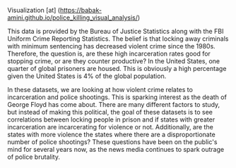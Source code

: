 Visualization [at] (https://babak-amini.github.io/police_killing_visual_analysis/)

This data is provided by the Bureau of Justice Statistics along with the FBI Uniform Crime Reporting Statistics. The belief is that locking away criminals with minimum sentencing has decreased violent crime since the 1980s. Therefore, the question is, are these high incarceration rates good for stopping crime, or are they counter productive? In the United States, one quarter of global prisoners are housed. This is obviously a high percentage given the United States is 4% of the global population.

In these datasets, we are looking at how violent crime relates to incarceration and police shootings. This is sparking interest as the death of George Floyd has come about. There are many different factors to study, but instead of making this political, the goal of these datasets is to see correlations between locking people in prison and if states with greater incarceration are incarcerating for violence or not. Additionally, are the states with more violence the states where there are a disproportionate number of police shootings? These questions have been on the public's mind for several years now, as the news media continues to spark outrage of police brutality.

